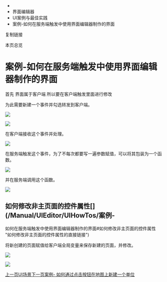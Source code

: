   * [](/)
  * 界面编辑器
  * UI案例与最佳实践
  * 案例-如何在服务端触发中使用界面编辑器制作的界面

复制链接

本页总览

# 案例-如何在服务端触发中使用界面编辑器制作的界面

首先 界面属于客户端 所以要在客户端触发里面进行修改

为此需要新建一个事件并勾选转发到客户端。

![](https://doc.sce.xd.com/assets/images/1-a11d57e164cddd7d5024908da928504d.png)

![](https://doc.sce.xd.com/assets/images/2-cad62961752fc30f514c89b4d85ef64e.png)

在客户端接收这个事件并处理。

![](https://doc.sce.xd.com/assets/images/3-66b8a6f4d96236c325df620d07e3c5f6.png)

在服务端触发这个事件，为了不每次都要写一遍参数赋值，可以将其包装为一个函数。

![](https://doc.sce.xd.com/assets/images/4-e5dda2e39bc7957c4c9efec09af2a95e.png)

并在服务端调用这个函数。

![](https://doc.sce.xd.com/assets/images/5-482377d6d2546aa2d858fa898cfb8e4f.png)

## 如何修改非主页面的控件属性[​](/Manual/UIEditor/UIHowTos/案例-
如何在服务端触发中使用界面编辑器制作的界面#如何修改非主页面的控件属性 "如何修改非主页面的控件属性的直接链接")

将新创建的页面赋值给客户端全局变量来保存新建的页面，并修改。

![](https://doc.sce.xd.com/assets/images/6-ea6a66b5917f09c8bb2c17a97f1a1d9d.png)

![](https://doc.sce.xd.com/assets/images/7-c45ed3b747a4f10df18bf46ab0e93b7a.png)

[上一页UI场景](/Manual/UIEditor/Components/UIScene)[下一页案例-
如何通过点击按钮在地图上新建一个单位](/Manual/UIEditor/UIHowTos/案例-如何通过点击按钮在地图上新建一个单位)


